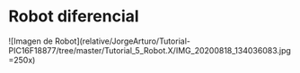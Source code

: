 # Robot diferencial

![Imagen de Robot](relative/JorgeArturo/Tutorial-PIC16F18877/tree/master/Tutorial_5_Robot.X/IMG_20200818_134036083.jpg =250x)
